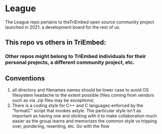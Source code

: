 # League
The League repo pertains to theTriEmbed open source community project launched in 2021: a development board for the rest of us.
## This repo vs others in TriEmbed:
### Other repos might belong to TriEmbed individuals for their personal projects, a different community project, etc.
## Conventions
1. all directory and filenames names should be lower case to avoid OS filesystem headache to the extent possible (files coming from vendors such as via .zip files may be exceptions)
2. There is a coding style for C++ and C languages enforced by the "formatC" script that invokes astyle. The particular style isn't as important as having one and sticking with it to make collaboration much easier as the group learns and memorizes the common style vs tripping over, pondering, resenting, etc. Go with the flow
